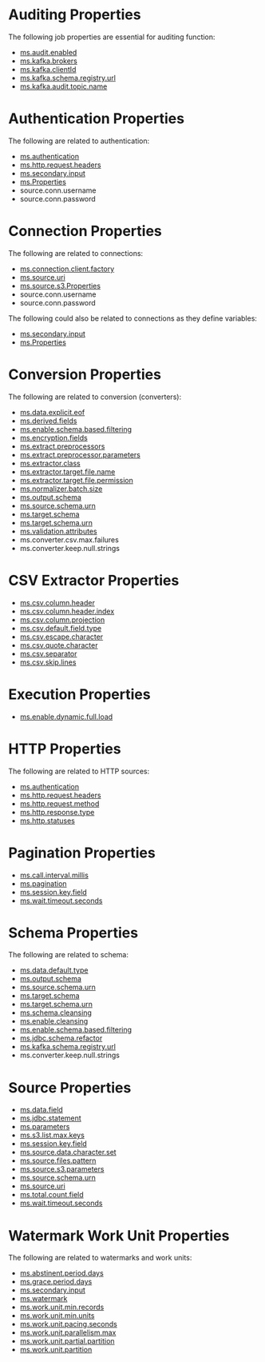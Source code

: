 # Auditing Properties

The following job properties are essential for auditing function:

- [ms.audit.enabled](https://github.com/linkedin/data-integration-library/blob/master/docs/parameters/ms.audit.enabled.md)
- [ms.kafka.brokers](https://github.com/linkedin/data-integration-library/blob/master/docs/parameters/ms.kafka.brokers.md)
- [ms.kafka.clientId](https://github.com/linkedin/data-integration-library/blob/master/docs/parameters/ms.kafka.clientId.md)
- [ms.kafka.schema.registry.url](https://github.com/linkedin/data-integration-library/blob/master/docs/parameters/ms.kafka.schema.registry.url.md)
- [ms.kafka.audit.topic.name](https://github.com/linkedin/data-integration-library/blob/master/docs/parameters/ms.kafka.audit.topic.name.md)

# Authentication Properties

The following are related to authentication:

- [ms.authentication](https://github.com/linkedin/data-integration-library/blob/master/docs/parameters/ms.authentication.md)
- [ms.http.request.headers](https://github.com/linkedin/data-integration-library/blob/master/docs/parameters/ms.http.request.headers.md)
- [ms.secondary.input](https://github.com/linkedin/data-integration-library/blob/master/docs/parameters/ms.secondary.input.md)
- [ms.Properties](https://github.com/linkedin/data-integration-library/blob/master/docs/parameters/ms.Properties.md)
- source.conn.username
- source.conn.password

# Connection Properties

The following are related to connections:

- [ms.connection.client.factory](https://github.com/linkedin/data-integration-library/blob/master/docs/parameters/ms.connection.client.factory.md)
- [ms.source.uri](https://github.com/linkedin/data-integration-library/blob/master/docs/parameters/ms.source.uri.md)
- [ms.source.s3.Properties](https://github.com/linkedin/data-integration-library/blob/master/docs/parameters/ms.source.s3.Properties.md)
- source.conn.username
- source.conn.password

The following could also be related to connections as they define variables:

- [ms.secondary.input](https://github.com/linkedin/data-integration-library/blob/master/docs/parameters/ms.secondary.input.md)
- [ms.Properties](https://github.com/linkedin/data-integration-library/blob/master/docs/parameters/ms.Properties.md)

# Conversion Properties

The following are related to conversion (converters):

- [ms.data.explicit.eof](https://github.com/linkedin/data-integration-library/blob/master/docs/parameters/ms.data.explicit.eof.md)
- [ms.derived.fields](https://github.com/linkedin/data-integration-library/blob/master/docs/parameters/ms.derived.fields.md)
- [ms.enable.schema.based.filtering](https://github.com/linkedin/data-integration-library/blob/master/docs/parameters/ms.enable.schema.based.filtering.md)
- [ms.encryption.fields](https://github.com/linkedin/data-integration-library/blob/master/docs/parameters/ms.encryption.fields.md)
- [ms.extract.preprocessors](https://github.com/linkedin/data-integration-library/blob/master/docs/parameters/ms.extract.preprocessors.md)
- [ms.extract.preprocessor.parameters](https://github.com/linkedin/data-integration-library/blob/master/docs/parameters/ms.extract.preprocessor.parameters.md)
- [ms.extractor.class](https://github.com/linkedin/data-integration-library/blob/master/docs/parameters/ms.extractor.class.md)
- [ms.extractor.target.file.name](https://github.com/linkedin/data-integration-library/blob/master/docs/parameters/ms.extractor.target.file.name.md)
- [ms.extractor.target.file.permission](https://github.com/linkedin/data-integration-library/blob/master/docs/parameters/ms.extractor.target.file.permission.md)
- [ms.normalizer.batch.size](https://github.com/linkedin/data-integration-library/blob/master/docs/parameters/ms.normalizer.batch.size.md)
- [ms.output.schema](https://github.com/linkedin/data-integration-library/blob/master/docs/parameters/ms.output.schema.md)
- [ms.source.schema.urn](https://github.com/linkedin/data-integration-library/blob/master/docs/parameters/ms.source.schema.urn.md)
- [ms.target.schema](https://github.com/linkedin/data-integration-library/blob/master/docs/parameters/ms.target.schema.md)
- [ms.target.schema.urn](https://github.com/linkedin/data-integration-library/blob/master/docs/parameters/ms.target.schema.urn.md)
- [ms.validation.attributes](https://github.com/linkedin/data-integration-library/blob/master/docs/parameters/ms.validation.attributes.md)
- ms.converter.csv.max.failures
- ms.converter.keep.null.strings

# CSV Extractor Properties
- [ms.csv.column.header](https://github.com/linkedin/data-integration-library/blob/master/docs/parameters/ms.csv.column.header.md)
- [ms.csv.column.header.index](https://github.com/linkedin/data-integration-library/blob/master/docs/parameters/ms.csv.column.header.index.md)
- [ms.csv.column.projection](https://github.com/linkedin/data-integration-library/blob/master/docs/parameters/ms.csv.column.projection.md)
- [ms.csv.default.field.type](https://github.com/linkedin/data-integration-library/blob/master/docs/parameters/ms.csv.default.field.type.md)
- [ms.csv.escape.character](https://github.com/linkedin/data-integration-library/blob/master/docs/parameters/ms.csv.escape.character.md)
- [ms.csv.quote.character](https://github.com/linkedin/data-integration-library/blob/master/docs/parameters/)
- [ms.csv.separator](https://github.com/linkedin/data-integration-library/blob/master/docs/parameters/)
- [ms.csv.skip.lines](https://github.com/linkedin/data-integration-library/blob/master/docs/parameters/ms.csv.skip.lines.md)

# Execution Properties
- [ms.enable.dynamic.full.load](https://github.com/linkedin/data-integration-library/blob/master/docs/parameters/ms.enable.dynamic.full.load.md)

# HTTP Properties

The following are related to HTTP sources:

- [ms.authentication](https://github.com/linkedin/data-integration-library/blob/master/docs/parameters/ms.authentication.md)
- [ms.http.request.headers](https://github.com/linkedin/data-integration-library/blob/master/docs/parameters/ms.http.request.headers.md)
- [ms.http.request.method](https://github.com/linkedin/data-integration-library/blob/master/docs/parameters/ms.http.request.method.md)
- [ms.http.response.type](https://github.com/linkedin/data-integration-library/blob/master/docs/parameters/ms.http.response.type.md)
- [ms.http.statuses](https://github.com/linkedin/data-integration-library/blob/master/docs/parameters/ms.http.statuses.md)

# Pagination Properties 
- [ms.call.interval.millis](https://github.com/linkedin/data-integration-library/blob/master/docs/parameters/ms.call.interval.millis.md)
- [ms.pagination](https://github.com/linkedin/data-integration-library/blob/master/docs/parameters/ms.pagination.md)
- [ms.session.key.field](https://github.com/linkedin/data-integration-library/blob/master/docs/parameters/ms.session.key.field.md)
- [ms.wait.timeout.seconds](https://github.com/linkedin/data-integration-library/blob/master/docs/parameters/ms.wait.timeout.seconds.md)

# Schema Properties

The following are related to schema:

- [ms.data.default.type](https://github.com/linkedin/data-integration-library/blob/master/docs/parameters/ms.data.default.type.md)
- [ms.output.schema](https://github.com/linkedin/data-integration-library/blob/master/docs/parameters/ms.output.schema.md)
- [ms.source.schema.urn](https://github.com/linkedin/data-integration-library/blob/master/docs/parameters/ms.source.schema.urn.md)
- [ms.target.schema](https://github.com/linkedin/data-integration-library/blob/master/docs/parameters/ms.target.schema.md)
- [ms.target.schema.urn](https://github.com/linkedin/data-integration-library/blob/master/docs/parameters/ms.target.schema.urn.md)
- [ms.schema.cleansing](https://github.com/linkedin/data-integration-library/blob/master/docs/parameters/ms.schema.cleansing.md)
- [ms.enable.cleansing](https://github.com/linkedin/data-integration-library/blob/master/docs/parameters/ms.enable.cleansing.md)
- [ms.enable.schema.based.filtering](https://github.com/linkedin/data-integration-library/blob/master/docs/parameters/ms.enable.schema.based.filtering.md)
- [ms.jdbc.schema.refactor](https://github.com/linkedin/data-integration-library/blob/master/docs/parameters/ms.jdbc.schema.refactor.md)
- [ms.kafka.schema.registry.url](https://github.com/linkedin/data-integration-library/blob/master/docs/parameters/ms.kafka.schema.registry.url.md)
- ms.converter.keep.null.strings

# Source Properties

- [ms.data.field](https://github.com/linkedin/data-integration-library/blob/master/docs/parameters/ms.data.field.md)
- [ms.jdbc.statement](https://github.com/linkedin/data-integration-library/blob/master/docs/parameters/ms.jdbc.statement.md)
- [ms.parameters](https://github.com/linkedin/data-integration-library/blob/master/docs/parameters/ms.parameters.md)
- [ms.s3.list.max.keys](https://github.com/linkedin/data-integration-library/blob/master/docs/parameters/ms.s3.list.max.keys.md)
- [ms.session.key.field](https://github.com/linkedin/data-integration-library/blob/master/docs/parameters/ms.session.key.field.md)
- [ms.source.data.character.set](https://github.com/linkedin/data-integration-library/blob/master/docs/parameters/ms.source.data.character.set.md)
- [ms.source.files.pattern](https://github.com/linkedin/data-integration-library/blob/master/docs/parameters/ms.source.files.pattern.md)
- [ms.source.s3.parameters](https://github.com/linkedin/data-integration-library/blob/master/docs/parameters/ms.source.s3.parameters.md)
- [ms.source.schema.urn](https://github.com/linkedin/data-integration-library/blob/master/docs/parameters/ms.source.schema.urn.md)
- [ms.source.uri](https://github.com/linkedin/data-integration-library/blob/master/docs/parameters/ms.source.uri.md)
- [ms.total.count.field](https://github.com/linkedin/data-integration-library/blob/master/docs/parameters/ms.total.count.field.md)
- [ms.wait.timeout.seconds](https://github.com/linkedin/data-integration-library/blob/master/docs/parameters/ms.wait.timeout.seconds.md)

# Watermark Work Unit Properties

The following are related to watermarks and work units:

- [ms.abstinent.period.days](https://github.com/linkedin/data-integration-library/blob/master/docs/parameters/ms.abstinent.period.days.md)
- [ms.grace.period.days](https://github.com/linkedin/data-integration-library/blob/master/docs/parameters/ms.grace.period.days.md)
- [ms.secondary.input](https://github.com/linkedin/data-integration-library/blob/master/docs/parameters/ms.secondary.input.md)
- [ms.watermark](https://github.com/linkedin/data-integration-library/blob/master/docs/parameters/ms.watermark.md)
- [ms.work.unit.min.records](https://github.com/linkedin/data-integration-library/blob/master/docs/parameters/ms.work.unit.min.records.md)
- [ms.work.unit.min.units](https://github.com/linkedin/data-integration-library/blob/master/docs/parameters/ms.work.unit.min.units.md)
- [ms.work.unit.pacing.seconds](https://github.com/linkedin/data-integration-library/blob/master/docs/parameters/ms.work.unit.pacing.seconds.md)
- [ms.work.unit.parallelism.max](https://github.com/linkedin/data-integration-library/blob/master/docs/parameters/ms.work.unit.parallelism.max.md)
- [ms.work.unit.partial.partition](https://github.com/linkedin/data-integration-library/blob/master/docs/parameters/ms.work.unit.partial.partition.md)
- [ms.work.unit.partition](https://github.com/linkedin/data-integration-library/blob/master/docs/parameters/ms.work.unit.partition.md)

